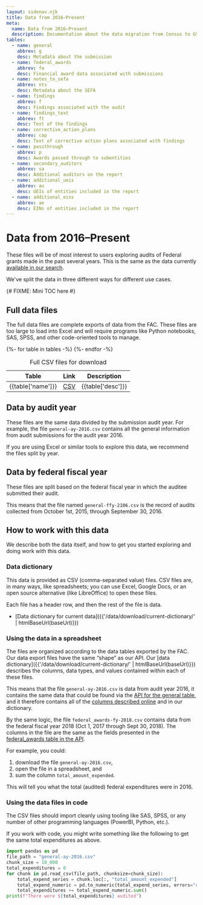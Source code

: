 ```yaml
---
layout: sidenav.njk
title: Data from 2016–Present
meta:
  name: Data from 2016–Present
  description: Documentation about the data migration from Census to GSA.
tables:
  - name: general
    abbrev: g
    desc: Metadata about the submission
  - name: federal_awards
    abbrev: fa
    desc: Financial award data associated with submissions
  - name: notes_to_sefa
    abbrev: nts
    desc: Metadata about the SEFA
  - name: findings
    abbrev: f
    desc: Findings associated with the audit
  - name: findings_text
    abbrev: ft
    desc: Text of the findings
  - name: corrective_action_plans
    abbrev: cap
    desc: Text of corrective action plans associated with findings
  - name: passthrough
    abbrev: p
    desc: Awards passed through to subentities
  - name: secondary_auditors
    abbrev: sa
    desc: Additional auditors on the report
  - name: additional_ueis
    abbrev: au
    desc: UEIs of entities included in the report
  - name: additional_eins
    abbrev: ae
    desc: EINs of entities included in the report
---
```


<script>
function setAttrs(e, attr_dict) {
  for (const [key, value] of Object.entries(attr_dict)) {
    e.setAttribute(key, value);
  }
}

function tableCreate(root, caption_text, tag, baseUrl) {
  var tbl = document.createElement('table');
  setAttrs(tbl, {"role": "table", "class": "usa-table"});

  var caption = document.createElement("caption");
  var txt = document.createTextNode(caption_text);
  caption.appendChild(txt);
  tbl.appendChild(caption);

  var currentTime = new Date()
  var current_year = new Date().getFullYear();
  var month = currentTime.getMonth() + 1;
  
  // The FFY table wants to go out to +1 year if it is 
  // October or greater in the current year.
  if (tag == "ffy" && month >= 10) {
    current_year += 1;
  } 

  // Header row
  var thead = document.createElement("thead");
  setAttrs(thead, {"role": "rowgroup"});

  tr = document.createElement("tr");
  
  th = document.createElement("th");
  th.appendChild(document.createTextNode("Table")); 
  setAttrs(th, {"scope": "col"});
  
  tr.appendChild(th);
  for (let year = 2016; year <= current_year; year++) {
    th = document.createElement("th");
    setAttrs(th, {"scope": "col"});
    th.appendChild(document.createTextNode(year)); 
    tr.appendChild(th);
  }
  thead.appendChild(tr);
  tbl.appendChild(thead);
    
  {% for table in tables %}
    tr = document.createElement("tr");
    td = tr.insertCell().appendChild(document.createTextNode(`{{table['name']}}`));

    for (let year = 2016; year <= current_year; year++) {
      td = tr.insertCell();
      setAttrs(td, {"role": "cell"});
      a = document.createElement("a");
      setAttrs(a, {"href": `${baseUrl}/{{table['abbrev']}}-${tag}-${year}.csv`});
      a.appendChild(document.createTextNode(`{{table['abbrev']}}-${tag}-${year}`));
      td.appendChild(a);
    }
    tbl.appendChild(tr);
  {% endfor %}

  root.appendChild(tbl);
}
</script>

# Data from 2016–Present

These files will be of most interest to users exploring audits of Federal grants made in the past several years. This is the same as the data currently [available in our search](https://app.fac.gov/dissemination/search/).

We've split the data in three different ways for different use cases.

{#
FIXME: Mini TOC here
#}

## Full data files

The full data files are complete exports of data from the FAC. These files are too large to load into Excel and will require programs like Python notebooks, SAS, SPSS, and other code-oriented tools to manage.

<div class="usa-table-container" tabindex="0">
<table role="table" class="usa-table">
    <caption>
    Full CSV files for download  
    </caption>
    <thead role="rowgroup">
    <tr>
        <th scope="col">Table</th>
        <th scope="col">Link</th>
        <th scope="col">Description</th>
    </tr>
    </thead>
    <tbody role="rowgroup">
{%- for table in tables -%}
  <tr role="row">
    <td role="cell">{{table['name']}}</td>
    <td role="cell"><a href="">CSV</a>
    <td role="cell">{{table['desc']}}</td>
  </tr>
{%- endfor -%}
    </tbody>
  </table>
</div>

## Data by audit year

These files are the same data divided by the submission audit year. For example, the file `general-ay-2016.csv` contains all the general information from audit submissions for the audit year 2016.

If you are using Excel or similar tools to explore this data, we recommend the files split by year.

<div class="usa-table-container" tabindex="0">
  <div id="ay-table"></div>
  <script>tableCreate(document.getElementById("ay-table"), "CSVs by audit year", "ay", "http://localhost:8080/blah")</script>
</div>

## Data by federal fiscal year

These files are split based on the federal fiscal year in which the auditee submitted their audit.

This means that the file named `general-ffy-2106.csv` is the record of audits collected from October 1st, 2015, through September 30, 2016. 

<div class="usa-table-container" tabindex="0">
  <div id="ffy-table"></div>
  <script>tableCreate(document.getElementById("ffy-table"), "CSVs by federal fiscal year", "ffy", "http://localhost:8080/blah")</script>
</div>


## How to work with this data

We describe both the data itself, and how to get you started exploring and doing work with this data. 

### Data dictionary

This data is provided as CSV (comma-separated value) files. CSV files are, in many ways, like spreadsheets; you can use Excel, Google Docs, or an open source alternative (like LibreOffice) to open these files. 

Each file has a header row, and then the rest of the file is data. 

* [Data dictionary for current data]({{'/data/download/current-dictionary/' | htmlBaseUrl(baseUrl)}})

### Using the data in a spreadsheet

The files are organized according to the data tables exported by the FAC. Our data export files have the same “shape” as our API. Our [data dictionary]({{'/data/download/current-dictionary/' | htmlBaseUrl(baseUrl)}}) describes the columns, data types, and values contained within each of these files.

This means that the file `general-ay-2016.csv` is data from audit year 2016, it contains the same data that could be found via the [API for the general table](https://www.fac.gov/api/dictionary/#endpoint-general), and it therefore contains all of the [columns described online](https://www.fac.gov/api/dictionary/) and in our dictionary.

By the same logic, the file `federal_awards-fy-2018.csv` contains data from the federal fiscal year 2018 (Oct 1, 2017 through Sept 30, 2018). The columns in the file are the same as the fields presented in the [federal\_awards table in the API](https://www.fac.gov/api/dictionary/#endpoint-federal_awards).

For example, you could:

1. download the file `general-ay-2016.csv`,   
2. open the file in a spreadsheet, and  
3. sum the column `total_amount_expended`. 

This will tell you what the total (audited) federal expenditures were in 2016\. 

### Using the data files in code

The CSV files should import cleanly using tooling like SAS, SPSS, or any number of other programming languages (PowerBI, Python, etc.).

If you work with code, you might write something like the following to get the same total expenditures as above.

```py
import pandas as pd
file_path = "general-ay-2016.csv"
chunk_size = 10_000
total_expenditures = 0
for chunk in pd.read_csv(file_path, chunksize=chunk_size):
    total_expend_series = chunk.loc[:, "total_amount_expended"]
    total_expend_numeric = pd.to_numeric(total_expend_series, errors="coerce")
    total_expenditures += total_expend_numeric.sum()
print(f"There were ${total_expenditures} audited")
```

